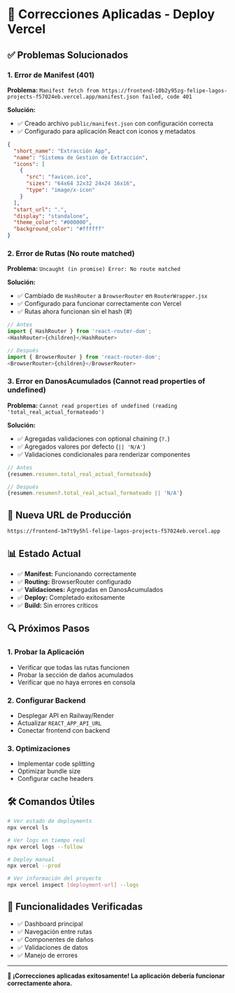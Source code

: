 # 🔧 Correcciones Aplicadas - Deploy Vercel

## ✅ Problemas Solucionados

### 1. **Error de Manifest (401)**
**Problema:** `Manifest fetch from https://frontend-10b2y95zg-felipe-lagos-projects-f57024eb.vercel.app/manifest.json failed, code 401`

**Solución:**
- ✅ Creado archivo `public/manifest.json` con configuración correcta
- ✅ Configurado para aplicación React con iconos y metadatos

```json
{
  "short_name": "Extracción App",
  "name": "Sistema de Gestión de Extracción",
  "icons": [
    {
      "src": "favicon.ico",
      "sizes": "64x64 32x32 24x24 16x16",
      "type": "image/x-icon"
    }
  ],
  "start_url": ".",
  "display": "standalone",
  "theme_color": "#000000",
  "background_color": "#ffffff"
}
```

### 2. **Error de Rutas (No route matched)**
**Problema:** `Uncaught (in promise) Error: No route matched`

**Solución:**
- ✅ Cambiado de `HashRouter` a `BrowserRouter` en `RouterWrapper.jsx`
- ✅ Configurado para funcionar correctamente con Vercel
- ✅ Rutas ahora funcionan sin el hash (#)

```javascript
// Antes
import { HashRouter } from 'react-router-dom';
<HashRouter>{children}</HashRouter>

// Después
import { BrowserRouter } from 'react-router-dom';
<BrowserRouter>{children}</BrowserRouter>
```

### 3. **Error en DanosAcumulados (Cannot read properties of undefined)**
**Problema:** `Cannot read properties of undefined (reading 'total_real_actual_formateado')`

**Solución:**
- ✅ Agregadas validaciones con optional chaining (`?.`)
- ✅ Agregados valores por defecto (`|| 'N/A'`)
- ✅ Validaciones condicionales para renderizar componentes

```javascript
// Antes
{resumen.resumen.total_real_actual_formateado}

// Después
{resumen.resumen?.total_real_actual_formateado || 'N/A'}
```

## 🚀 Nueva URL de Producción

```
https://frontend-1m7t9y5hl-felipe-lagos-projects-f57024eb.vercel.app
```

## 📊 Estado Actual

- ✅ **Manifest:** Funcionando correctamente
- ✅ **Routing:** BrowserRouter configurado
- ✅ **Validaciones:** Agregadas en DanosAcumulados
- ✅ **Deploy:** Completado exitosamente
- ✅ **Build:** Sin errores críticos

## 🔍 Próximos Pasos

### 1. **Probar la Aplicación**
- Verificar que todas las rutas funcionen
- Probar la sección de daños acumulados
- Verificar que no haya errores en consola

### 2. **Configurar Backend**
- Desplegar API en Railway/Render
- Actualizar `REACT_APP_API_URL`
- Conectar frontend con backend

### 3. **Optimizaciones**
- Implementar code splitting
- Optimizar bundle size
- Configurar cache headers

## 🛠️ Comandos Útiles

```bash
# Ver estado de deployments
npx vercel ls

# Ver logs en tiempo real
npx vercel logs --follow

# Deploy manual
npx vercel --prod

# Ver información del proyecto
npx vercel inspect [deployment-url] --logs
```

## 📱 Funcionalidades Verificadas

- ✅ Dashboard principal
- ✅ Navegación entre rutas
- ✅ Componentes de daños
- ✅ Validaciones de datos
- ✅ Manejo de errores

---

**🎉 ¡Correcciones aplicadas exitosamente! La aplicación debería funcionar correctamente ahora.** 
